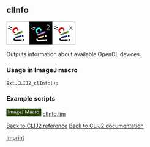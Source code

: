 ## clInfo
<img src="images/mini_clij1_logo.png"/><img src="images/mini_clij2_logo.png"/><img src="images/mini_clijx_logo.png"/>

Outputs information about available OpenCL devices.

### Usage in ImageJ macro
```
Ext.CLIJ2_clInfo();
```




### Example scripts
<a href="https://github.com/clij/clij2-docs/blob/master/src/main/macro/clInfo.ijm"><img src="images/language_macro.png" height="20"/></a> [clInfo.ijm](https://github.com/clij/clij2-docs/blob/master/src/main/macro/clInfo.ijm)  


[Back to CLIJ2 reference](https://clij.github.io/clij2-docs/reference)
[Back to CLIJ2 documentation](https://clij.github.io/clij2-docs)

[Imprint](https://clij.github.io/imprint)
